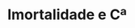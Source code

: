 ---
Numero: 424
title: Imortalidade e Cª
Autor: Robert Sheckley
Co-autor: 
Ano-de-Publicacao: 1992
Titulo-original: Immortality Inc
Tradutor: António Porto
Co-tradutor: 
Ano-de-edicao: 1959
alias: Robert-Sheckley
Autor2-alias: 
Tradutor1-alias: Antonio-Porto
Tradutor2-alias: 
Titulo-link: 424-Imortalidade-e-Ca
Capa: António Pedro
pags: 200
Capa-link: Antonio-Pedro
---